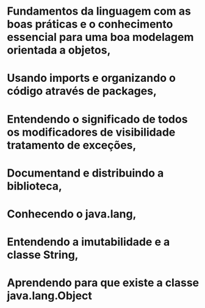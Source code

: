# Fundamentos da linguagem com as boas práticas e o conhecimento essencial para uma boa modelagem orientada a objetos, 
# Usando imports e organizando o código através de packages, 
# Entendendo o significado de todos os modificadores de visibilidade tratamento de exceções, 
# Documentand e distribuindo a biblioteca, 
# Conhecendo o java.lang, 
# Entendendo a imutabilidade e a classe String, 
# Aprendendo para que existe a classe java.lang.Object
